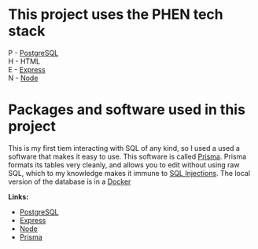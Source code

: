 <h1>This project uses the PHEN tech stack</h1>


<p> P - <a href="https://www.postgresql.org/">PostgreSQL</a> <br>
H - HTML <br>
E - <a href="https://expressjs.com/">Express</a> <br>
N - <a href="https://nodejs.org">Node</a> <br> </p>

<h1>Packages and software used in this project</h1>

<p>This is my first tiem interacting with SQL of any kind, so I used a used a software that makes it easy to use. This software is called <a href="https://www.prisma.io/">Prisma</a>. Prisma formats its tables very cleanly, and allows you to edit without using raw SQL, which to my knowledge makes it immune to <a href="https://en.wikipedia.org/wiki/SQL_injection">SQL Injections</a>. The local version of the database is in a <a href="">Docker</a> </p>

**Links:** <br>
* <a href="https://www.postgresql.org/">PostgreSQL</a> <br>
* <a href="https://expressjs.com/">Express</a> <br>
* <a href="https://nodejs.org">Node</a> <br> 
* <a href="https://www.prisma.io/">Prisma</a> <br>
